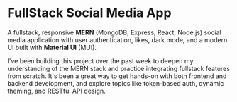 # FullStack Social Media App

A fullstack, responsive **MERN** (MongoDB, Express, React, Node.js) social media application with user authentication, likes, dark mode, and a modern UI built with **Material UI** (MUI).

I've been building this project over the past week to deepen my understanding of the MERN stack and practice integrating fullstack features from scratch. It's been a great way to get hands-on with both frontend and backend development, and explore topics like token-based auth, dynamic theming, and RESTful API design.

